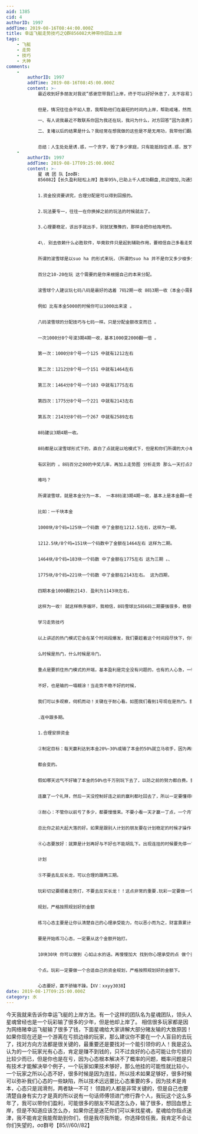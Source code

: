 ```yaml
---
aid: 1385
cid: 4
authorID: 1997
addTime: 2019-08-16T08:44:00.000Z
title: 幸运飞艇走势技巧之Q群856082大神带你回血上岸
tags:
    - 飞艇
    - 走势
    - 技巧
    - 大神
comments:
    -
        authorID: 1997
        addTime: 2019-08-16T08:45:00.000Z
        content: >-
            最近收到好多朋友对我说“感谢您带我们上岸，终于可以好好休息了，太不容易了，终于回血上岸，以后再也不玩了。”听到这些的时候我真的很开心，我能帮到他们我很有成就感，能看他们从此过上正常的生活，多少辛苦都觉得很值得。


            但是，情况往往会不如人意，我帮助他们在最短的时间内上岸，帮助戒堵，然而人的贪欲是无法满足的，在我帮助他们上岸以后我会用一段时间来为他们做一些心理疏导，在一切都感觉状态很不错也很有疗效的时候，突然听到说还是想玩，放不下，我就在思考一个问题，每一个我帮助的人他们都经历了从盈利最高点到输到想放弃自己结束生命，在大起大落又回归平稳之后，他们为什么还是没办法放下，这让我有了一个深刻的思考：  

            一、有人说我最近不敢联系你因为我还在玩，我问为什么，对方回答“因为浪费了这么长时间，不搞点回来，我不甘心，现在玩的也还好”当听到这个的时候，我的心是碎的，说明这个案例是不成功的，为什么会出现这样的情况，就是因为一个“贪”。在一无所有的时候，你想只要上岸我就彻底不再去碰，但是当你上岸以后就又会想着我应该再赚点，那我只能说明你经历的还不够痛苦，当你想放弃自己结束自己生命的时候，你是崩溃的，但是现在上岸了一切正常了，然而你却不舍得放下。这就是一个字“贪”！  

            二、复堵以后的结果是什么？我经常在想我做的这些是不是无用功，我带他们翻身为的是什么？是的，我的目标就是让他们戒堵，重新生活，可是现在又回归到了第一条里的疑问，你真的戒掉了吗？难道一定要再次输的一无所有，你们才肯善罢甘休吗？再一次家.破.人.亡，妻离子散吗？再一次瘫痪在一个破旧网吧，过着浑浑噩噩，不人不鬼的日子吗？这也是一个字“贪”!我是学心理学的，我知道心理学的治疗是一个长久的过程，而且人的贪欲是比堵瘾还要严重的，这也让我对今后的工作有了更重要的安排，我要帮助他们回血上岸，


            总结：人生处处是诱.惑，一个贪字，毁了多少家庭，只有能抵挡住诱.惑，放下贪字的时候，那才是真正的成功。我也会在今后的道路上，加强心理方面的疏导，帮助大家放下贪字
    -
        authorID: 1997
        addTime: 2019-08-17T09:25:00.000Z
        content: >-
            星 魂 团 队【σσ群:
            856082】【长久盈利轻松上岸】胜率95%,已助上千人成功翻盘,欢迎增加,沟通交流!如果你没过硬的基础，没有专业计划，没有实际规划，而是盲目玩的话，注定你就在亏钱，但是如果是有计划有规律有规划的话就另当别论，可以说是投资，往往稳定心理的投资是有稳定的回报的。简单总结以下几点：


            1.资金投资要讲究，合理分配是可以得到回报的。


            2.玩法要专一，往往一在你换掉之前的玩法的时候就出了。


            3.心理要稳定，该出手就出手，别犹犹豫豫的，那样会把你给拖垮的。


            4\. 别去依赖什么必胜软件，毕竟软件只是起到辅助作用，要相信自己多看走势提高自己的能力。


            所谓的滚雪球是以suo ha 的形式来玩，（所谓的suo ha 并不是你又多少梭多少，是要你分配好你本金的


            百分之10-20在玩 这个需要的是你来根据自己的本来分配。


            滚雪球个人建议玩七码八码是最好的选着 7码2期一收 8码3期一收（本金小需要7码3期一收 8码4期一收）。


            例如 比有本金5000的时候你可以1000出来滚 。


            八码滚雪球的分配技巧与七码一样。只是分配金额改变而已 。


            一次1000分8个号滚3期4期一收，基本1000变2000翻一倍 。


            第一次：1000分8个号一个125 中就有1212左右


            第二次：1212分8个号一个151 中就有1464左右


            第三次：1464分8个号一个183 中就有1775左右


            第四次：1775分8个号一个221 中就有2143左右


            第五次：2143分8个码一个267 中就有2589左右


            8码建议3期4期一收。


            8码都是以滚雪球形式下的，直白了点就是以哈模式下，但是和你们所谓的大小单双哈还是


            有区别的 。8码百分之80的中奖几率，再加上走势图 分析走势 那么一天打点流水，赚点小钱还会


            难吗？


            所谓滚雪球，就是本金分为一本， 一本8码滚3期4期一收，基本上是本金翻一倍


            比如：一千块本金


            1000块/8个码=125块一个码数 中了金额在1212.5左右，这样为一期，


            1212.5块/8个吗=151块一个码数中了金额在1464左右 这样为二期。


            1464块/8个码=183块一个码数 中了金额在1775左右 这为三期 。、


            1775块/8个码=221块一个码数 中了金额在2143左右。 这为四期，


            四期本金1000翻到2143. 盈利为1143块左右，


            这样为一收! 就这样秩序循环，我相信，8码雪球比5码6码二期要强很多，稳很多。。.


            学习走势技巧


            以上讲述的热门模式它会在某个时间段爆发，我们要趁着这个时间段尽快下，你要学会分清走势什


            么时候是热门，什么时候是冷门，


            重点是要抓住热门模式的开端，基本盈利是完全没有问题的，也有的人心急，一输就红眼了！心态


            不好，也是输的一塌糊涂！当走势不稳不好的时候，


            我们可以多观察，伺机而动！关键在于耐心看。如图我们看到1号现在是热门。我们跟着1号买2-9


            .连中跟多期。


            1.合理安排资金


            ②制定目标：每天赢利达到本金20%~30%或输了本金的50%就立马收手，因为再好的计划跟走势


            都会变的。


            假如哪天远气不好输了本金的50%也千万别玩下去了，以防之前的努力都白费。我以前也试过


            连赢了一个礼拜，然后一天没控制好连之前的赢利都吐回去了，所以一定要懂得收…


            ③耐心：不管你以前亏了多少，都要慢慢来。不要小看一天才赢一丁点，一个月下也不少的，


            总比你之前大起大落的好。如果是跟别人计划的朋友要在计划稳定的时候才操作，所以耐心很重要。


            ④心态要放好：就算是计划再好与不好也不能胡乱下。出现连挂的时候要先停一下。也不能乱跟


            计划


            ⑤不要去乱反长龙，可以合理的跟两三期。


            玩彩切记要顺着走势打，不要去反买长龙！！这点非常的重要.玩彩一定要做一个合适自己的资金


            规划，严格按照规划好的金额


            练习心态主要是让你认清楚自己的心理承受能力，勿以恶小而为之，财富靠累计，而不是一蹴而成。


            要是开始练习心态，一定要从这个金额开始打。


            10块30块 你可以做到 心如止水的话。再慢慢加大 找到你心理承受的点 做个资金规划 不要超过这


            个点。玩彩一定要做一个合适自己的资金规划，严格按照规划好的金额下。


            心态要好，赢不骄输不躁。【XV：xxyy3038】
date: 2019-08-17T09:25:00.000Z
category: 水
---
```


今天我就来告诉你幸运飞艇的上岸方法。有一个这样的团队名为星魂团队，领头人星魂曾经也是一个玩彩输了很多的少年，但是他却上岸了。 相信很多玩家都是因为网络赌幸运飞艇输了很多了钱，下面星魂给大家讲解大部分赌友输的大致原因！如果你现在还是一个游离在亏损边缘的玩家，那么建议你不要在一个人盲目的去玩了，找对方向方法都是很关键的，最重要还是要找对一个能引领你的人！我是这么认为的一个玩家光有心态，肯定是赚不到钱的，只不过良好的心态可能让你亏损的比较少而已，但是你也是在亏，因为心态根本解决不了概率的问题，概率问题是只有技术才能解决举个例子，一个玩家如果技术够好，那么他挂的可能性就比较小，一个玩家之所以心态不好，很多时候是因为连挂，所以技术如果足够好，很多时候可以弥补我们心态的一些缺陷，所以技术远远要比心态重要的多，因为技术是肯本，心态只是润滑剂，两者缺一不可！ 领路的人都是非常关键的，但是自己也要清楚自身有实力才是真的所以说有一句话师傅领进门修行靠个人，我玩这个这么多年了，我可以带你们盈利，可能很多的朋友不知道怎么办，输了很多，想回血想上岸，但是不知道应该怎么办，如果你还是迷茫你们可以来找星魂，星魂给你指点迷津，我不能肯定我能帮助到你们，但是我尽我所能，你选择信任我，我肯定不会让你们失望的，σσ群号【85///60//82】
